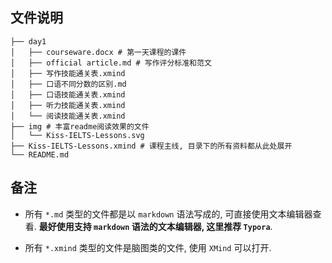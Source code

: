 ## 文件说明

```
├── day1
│   ├── courseware.docx # 第一天课程的课件
│   ├── official article.md # 写作评分标准和范文
│   ├── 写作技能通关表.xmind
│   ├── 口语不同分数的区别.md
│   ├── 口语技能通关表.xmind
│   ├── 听力技能通关表.xmind
│   └── 阅读技能通关表.xmind
├── img # 丰富readme阅读效果的文件
│   └── Kiss-IELTS-Lessons.svg
├── Kiss-IELTS-Lessons.xmind # 课程主线, 目录下的所有资料都从此处展开
└── README.md
```



## 备注

- 所有 `*.md` 类型的文件都是以 `markdown` 语法写成的, 可直接使用文本编辑器查看. **最好使用支持 `markdown` 语法的文本编辑器, 这里推荐 `Typora`**.

- 所有 `*.xmind` 类型的文件是脑图类的文件, 使用 `XMind` 可以打开.
